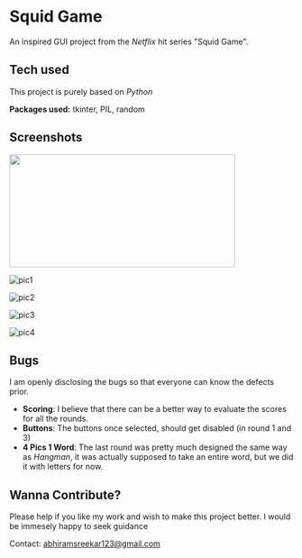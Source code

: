 
# Squid Game

An inspired GUI project from the _Netflix_ hit series "Squid Game".


## Tech used

This project is purely based on _Python_

**Packages used:** tkinter, PIL, random
## Screenshots

<img src="https://user-images.githubusercontent.com/83418471/151545649-89363df5-9890-4f47-92d8-69954a834b5f.png" width="400" height="200" />

![pic1](https://user-images.githubusercontent.com/83418471/151529085-046f10e6-4c0d-4a3e-a8fb-efee54cd00c7.jpg) 

![pic2](https://user-images.githubusercontent.com/83418471/151529190-8e1fc94e-66d8-411f-8598-9364c443d712.jpg)

![pic3](https://user-images.githubusercontent.com/83418471/151529283-2bf943c1-eb46-4f36-abfb-6135ff1ef60e.jpg)

![pic4](https://user-images.githubusercontent.com/83418471/151529352-725726c1-7b1e-400f-a24c-f76fdd830209.jpg)

## Bugs

I am openly disclosing the bugs so that everyone can know the defects prior. 

- **Scoring**: I believe that there can be a better way to evaluate the scores for all the rounds. 
- **Buttons**: The buttons once selected, should get disabled (in round 1 and 3) 
- **4 Pics 1 Word**: The last round was pretty much designed the same way as _Hangman_, it was actually supposed to take an entire word, but we did it with letters for now.


## Wanna Contribute?

Please help if you like my work and wish to make this project better. I would be immesely happy to seek guidance

Contact: abhiramsreekar123@gmail.com
